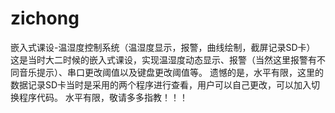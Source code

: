# zichong
嵌入式课设-温湿度控制系统（温湿度显示，报警，曲线绘制，截屏记录SD卡）
这是当时大二时候的嵌入式课设，实现温湿度动态显示、报警（当然这里报警有不同音乐提示）、串口更改阈值以及键盘更改阈值等。
遗憾的是，水平有限，这里的数据记录SD卡当时是采用的两个程序进行查看，用户可以自己更改，可以加入切换程序代码。 
水平有限，敬请多多指教！！！
